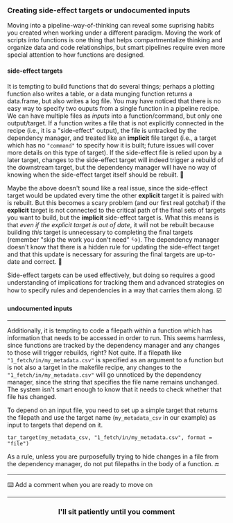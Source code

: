 ### Creating side-effect targets or undocumented inputs

Moving into a pipeline-way-of-thinking can reveal some suprising habits you created when working under a different paradigm. Moving the work of scripts into functions is one thing that helps compartmentalize thinking and organize data and code relationships, but smart pipelines require even more special attention to how functions are designed. 

#### side-effect targets
It is tempting to build functions that do several things; perhaps a plotting function also writes a table, or a data munging function returns a data.frame, but also writes a log file. You may have noticed that there is no easy way to specify two ouputs from a single function in a pipeline recipe. We can have multiple files as _inputs_ into a function/command, but only one output/target. If a function writes a file that is not explicitly connected in the recipe (i.e., it is a "side-effect" output), the file is untracked by the dependency manager, and treated like an **implicit** file target (i.e., a target which has no `"command"` to specify how it is built; future issues will cover more details on this type of target). If the side-effect file is relied upon by a later target, changes to the side-effect target will indeed trigger a rebuild of the downstream target, but the dependency manager will have no way of knowing when the side-effect target itself should be rebuilt. :no_mobile_phones:

Maybe the above doesn't sound like a real issue, since the side-effect target would be updated every time the other **explicit** target it is paired with is rebuilt. But this becomes a scary problem (and our first real gotcha!) if the **explicit** target is not connected to the critical path of the final sets of targets you want to build, but the **implicit** side-effect target is. What this means is that _even if the explicit target is out of date_, it will not be rebuilt because building _this_ target is unnecessary to completing the final targets (remember "skip the work you don't need" :arrow_right_hook:). The dependency manager doesn't know that there is a hidden rule for updating the side-effect target and that this update is necessary for assuring the final targets are up-to-date and correct. :twisted_rightwards_arrows:

Side-effect targets can be used effectively, but doing so requires a good understanding of implications for tracking them and advanced strategies on how to specify rules and dependencies in a way that carries them along. :ballot_box_with_check:

#### undocumented inputs
---

Additionally, it is tempting to code a filepath within a function which has information that needs to be accessed in order to run. This seems harmless, since functions are tracked by the dependency manager and any changes to those will trigger rebuilds, right? Not quite. If a filepath like `"1_fetch/in/my_metadata.csv"` is specified as an argument to a function but is not also a target in the makefile recipe, any changes to the `"1_fetch/in/my_metadata.csv"` will go unnoticed by the dependency manager, since the string that specifies the file name remains unchanged. The system isn't smart enough to know that it needs to check whether that file has changed. 

To depend on an input file, you need to set up a simple target that returns the filepath and use the target name (`my_metadata_csv` in our example) as input to targets that depend on it.

```
tar_target(my_metadata_csv, "1_fetch/in/my_metadata.csv", format = "file")
```

As a rule, unless you are purposefully trying to hide changes in a file from the dependency manager, do not put filepaths in the body of a function. :end:

---

:keyboard: Add a comment when you are ready to move on

<hr>
<h3 align="center">I'll sit patiently until you comment</h3>
